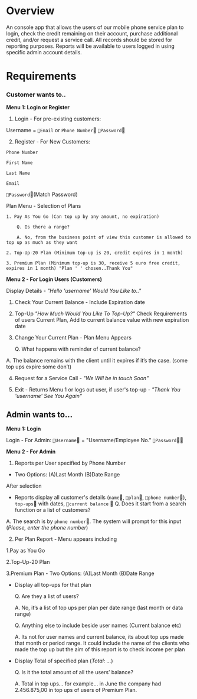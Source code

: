 # Overview

An console app that allows the users of our mobile phone service plan to login, check the credit remaining on their account, purchase additional credit, and/or request a service call. 
All records should be stored for reporting purposes.
Reports will be available to users logged in using specific admin account details.


# Requirements

### Customer wants to..

**Menu 1: Login or Register**
1. Login - For pre-existing customers:

Username = `Email` or `Phone Number` `Password` 

2. Register - For New Customers: 

`Phone Number`

`First Name`

`Last Name`

`Email`

`Password`(Match Password)


Plan Menu - Selection of Plans

    1. Pay As You Go (Can top up by any amount, no expiration)

        Q. Is there a range? 

        A. No, from the business point of view this customer is allowed to top up as much as they want 

    2. Top-Up-20 Plan (Minimum top-up is 20, credit expires in 1 month)

    3. Premium Plan (Minimum top-up is 30, receive 5 euro free credit, expires in 1 month) "Plan ' ' chosen..Thank You" 


**Menu 2 - For Login Users (Customers)**

Display Details - *"Hello 'username' Would You Like to.."*

1. Check Your Current Balance - Include Expiration date

2. Top-Up *"How Much Would You Like To Top-Up?"* Check Requirements of users Current Plan, Add to current balance value with new expiration date 

3. Change Your Current Plan - Plan Menu Appears 

    Q. What happens with reminder of current balance?

A. The balance remains with the client until it expires if it’s the case. (some top ups expire some don’t)

4. Request for a Service Call - *"We Will be in touch Soon"* 

5. Exit - Returns Menu 1 or logs out user, if user's top-up - *"Thank You 'username' See You Again"*

## Admin wants to...

**Menu 1: Login**

Login - For Admin: `Username` = "Username/Employee No." `Password`

**Menu 2 - For Admin**
1. Reports per User specified by Phone Number

- Two Options: (A)Last Month (B)Date Range

After selection

- Reports display all customer's details (`name`, `plan`, `phone number`), `top-ups` with dates, `current balance`

Q. Does it start from a search function or a list of customers?

A. The search is by `phone number`. The system will prompt for this input (*Please, enter the phone number*)

2. Per Plan Report - Menu appears including

1.Pay as You Go

2.Top-Up-20 Plan

3.Premium Plan - Two Options: (A)Last Month (B)Date Range 

- Display all top-ups for that plan  

    Q. Are they a list of users?

    A. No, it’s a list of top ups per plan per date range (last month or data range)

    Q. Anything else to include beside user names (Current balance etc)
    
    A. Its not for user names and current balance, its about top ups made that month or period range. It could include the name of the clients who made the top up but the aim of this report is to check income per plan 

- Display Total of specified plan (*Total: ...*) 

    Q. Is it the total amount of all the users’ balance? 

    A. Total in top ups… for example… in June the company had 2.456.875,00 in top ups of users of Premium Plan.